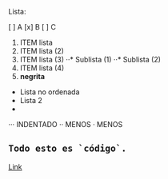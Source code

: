 Lista:

[ ] A
[x] B
[ ] C


1. ITEM lista
2. ITEM lista (2)
1. ITEM lista (3)
··* Sublista (1)
··* Sublista (2)
4. ITEM lista (4)
5. __negrita__
* Lista no ordenada
* Lista 2
* 
··· INDENTADO
·· MENOS
· MENOS

``Todo esto es `código`.``
---
[Link](https://ejemplo.com/ "Título opcional del enlace")